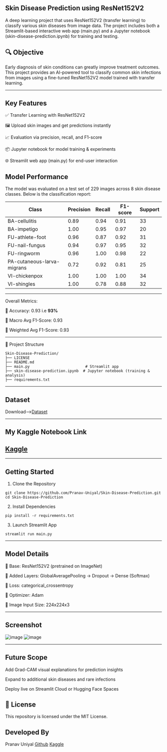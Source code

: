 ## Skin Disease Prediction using ResNet152V2
A deep learning project that uses ResNet152V2 (transfer learning) to classify various skin diseases from image data. The project includes both a Streamlit-based interactive web app (main.py) and a Jupyter notebook (skin-disease-prediction.ipynb) for training and testing.

## 🔍 Objective
Early diagnosis of skin conditions can greatly improve treatment outcomes. This project provides an AI-powered tool to classify common skin infections from images using a fine-tuned ResNet152V2 model trained with transfer learning.

----
## Key Features
✅ Transfer Learning with ResNet152V2

🖼️ Upload skin images and get predictions instantly

📈 Evaluation via precision, recall, and F1-score

📦 Jupyter notebook for model training & experiments

🌐 Streamlit web app (main.py) for end-user interaction

 ## Model Performance
The model was evaluated on a test set of 229 images across 8 skin disease classes. Below is the classification report:

| **Class**                  | **Precision** | **Recall** | **F1-score** | **Support** |
| -------------------------- | ------------- | ---------- | ------------ | ----------- |
| BA-cellulitis              | 0.89          | 0.94       | 0.91         | 33          |
| BA-impetigo                | 1.00          | 0.95       | 0.97         | 20          |
| FU-athlete-foot            | 0.96          | 0.87       | 0.92         | 31          |
| FU-nail-fungus             | 0.94          | 0.97       | 0.95         | 32          |
| FU-ringworm                | 0.96          | 1.00       | 0.98         | 22          |
| PA-cutaneous-larva-migrans | 0.72          | 0.92       | 0.81         | 25          |
| VI-chickenpox              | 1.00          | 1.00       | 1.00         | 34          |
| VI-shingles                | 1.00          | 0.78       | 0.88         | 32          |

----------------------------------------------------------------------------------------
Overall Metrics:

🔹 Accuracy: 0.93 i.e **93%**

🔹 Macro Avg F1-Score: 0.93

🔹 Weighted Avg F1-Score: 0.93

-------
📁 Project Structure
```
Skin-Disease-Prediction/
├── LICENSE
├── README.md
├── main.py                         # Streamlit app
├── skin-disease-prediction.ipynb  # Jupyter notebook (training & analysis)
├── requirements.txt
```
---
## Dataset 
Download-->[Dataset](https://www.kaggle.com/datasets/subirbiswas19/skin-disease-dataset/data)

---
## My Kaggle Notebook Link
## [Kaggle](https://www.kaggle.com/code/fall2fire/skin-disease-prediction)

---
## Getting Started
1. Clone the Repository
```
git clone https://github.com/Pranav-Uniyal/Skin-Disease-Prediction.git
cd Skin-Disease-Prediction
```
2. Install Dependencies
```
pip install -r requirements.txt
```
3. Launch Streamlit App
```
streamlit run main.py
```
----
## Model Details
🔹 Base: ResNet152V2 (pretrained on ImageNet)

🔹 Added Layers: GlobalAveragePooling → Dropout → Dense (Softmax)

🔹 Loss: categorical_crossentropy

🔹 Optimizer: Adam

🔹 Image Input Size: 224x224x3

----
## Screenshot
![image](https://github.com/user-attachments/assets/b68b38de-c07a-4979-bc94-eaebe07e8848)
![image](https://github.com/user-attachments/assets/ccf97c98-0b03-449a-aec3-69018c664fd0)

----
## Future Scope
Add Grad-CAM visual explanations for prediction insights

Expand to additional skin diseases and rare infections

Deploy live on Streamlit Cloud or Hugging Face Spaces

## 📃 License
This repository is licensed under the MIT License.

## Developed By
Pranav Uniyal
[Github](https://github.com/Pranav-Uniyal) [Kaggle](https://www.kaggle.com/fall2fire)
